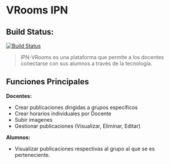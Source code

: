 # VRooms IPN

## Build Status:

[![Build Status](https://travis-ci.org/MrDanielG/IPN-VRooms.svg?branch=master)](https://travis-ci.org/MrDanielG/IPN-VRooms)


> IPN-VRooms es una plataforma que permite a los docentes conectarse con sus alumnos a través de la tecnología. 

## Funciones Principales

__Docentes:__
- Crear publicaciones dirigidas a grupos específicos
- Crear horarios individuales por Docente
- Subir imagenes 
- Gestionar publicaciones (Visualizar, Eliminar, Editar)

__Alumnos:__
- Visualizar publicaciones respectivas al grupo al que se es perteneciente. 
